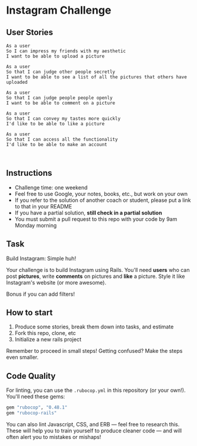 Instagram Challenge
===================

## User Stories 
```
As a user
So I can impress my friends with my aesthetic
I want to be able to upload a picture

As a user
So that I can judge other people secretly
I want to be able to see a list of all the pictures that others have uploaded

As a user
So that I can judge people people openly
I want to be able to comment on a picture

As a user
So that I can convey my tastes more quickly
I'd like to be able to like a picture

As a user
So that I can access all the functionality
I'd like to be able to make an account



```


## Instructions

* Challenge time: one weekend
* Feel free to use Google, your notes, books, etc., but work on your own
* If you refer to the solution of another coach or student, please put a link to that in your README
* If you have a partial solution, **still check in a partial solution**
* You must submit a pull request to this repo with your code by 9am Monday morning

## Task

Build Instagram: Simple huh!

Your challenge is to build Instagram using Rails. You'll need **users** who can post **pictures**, write **comments** on pictures and **like** a picture. Style it like Instagram's website (or more awesome).

Bonus if you can add filters!

## How to start

1. Produce some stories, break them down into tasks, and estimate
2. Fork this repo, clone, etc
3. Initialize a new rails project

Remember to proceed in small steps! Getting confused? Make the steps even smaller.

## Code Quality

For linting, you can use the `.rubocop.yml` in this repository (or your own!).
You'll need these gems:

```ruby
gem "rubocop", "0.48.1"
gem "rubocop-rails"
```

You can also lint Javascript, CSS, and ERB — feel free to research this. These
will help you to train yourself to produce cleaner code — and will often alert
you to mistakes or mishaps!
